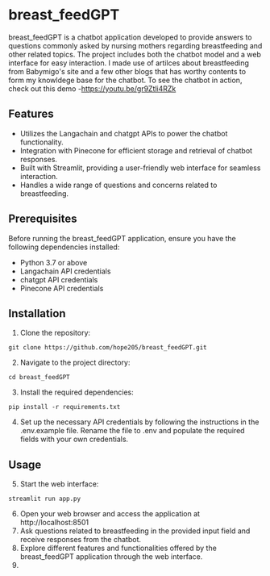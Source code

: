 # breast_feedGPT

breast_feedGPT is a chatbot application developed to provide answers to questions commonly asked by nursing mothers regarding breastfeeding and other related topics. 
The project includes both the chatbot model and a web interface for easy interaction. I made use of artilces about breastfeeding from Babymigo's site and a few other blogs that has worthy contents to form my knowldege base for the chatbot. To see the chatbot in action, check out this demo -https://youtu.be/gr9Ztli4RZk

## Features
- Utilizes the Langachain and chatgpt APIs to power the chatbot functionality.
- Integration with Pinecone for efficient storage and retrieval of chatbot responses.
- Built with Streamlit, providing a user-friendly web interface for seamless interaction.
- Handles a wide range of questions and concerns related to breastfeeding.

## Prerequisites
Before running the breast_feedGPT application, ensure you have the following dependencies installed:

- Python 3.7 or above
- Langachain API credentials
- chatgpt API credentials
- Pinecone API credentials

## Installation

1. Clone the repository:

```
git clone https://github.com/hope205/breast_feedGPT.git

```
2. Navigate to the project directory:

```
cd breast_feedGPT
```
3. Install the required dependencies:

```
pip install -r requirements.txt
```
4. Set up the necessary API credentials by following the instructions in the .env.example file. Rename the file to .env and populate the required fields with your own credentials.

## Usage

5. Start the web interface:

```
streamlit run app.py
```

6. Open your web browser and access the application at http://localhost:8501
7. Ask questions related to breastfeeding in the provided input field and receive responses from the chatbot.
8. Explore different features and functionalities offered by the breast_feedGPT application through the web interface. 
9. 
